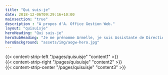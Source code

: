 ```yaml
---
title: "Qui suis-je"
date: 2018-12-06T09:29:16+10:00
mainsection: "true"
description : "A propos d'A. Office Gestion Web."
layout: "quisuisje"
heroHeading: "Qui suis-je"
heroSubHeading: "Je me prénomme Armelle, je suis Assistante de Direction avec plus de 30 années d’expérience."
heroBackground: "assets/img/aogw-hero.jpg"
---
```


<div>
{{< content-strip-left "/pages/quisuisje" "content1" >}}
</div>
<div>
{{< content-strip-right "/pages/quisuisje" "content2" >}}
</div>
<div>
{{< content-strip-center "/pages/quisuisje" "content3" >}}
</div>

